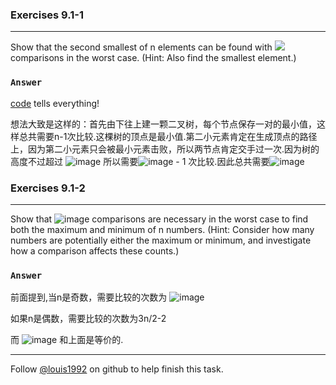 ### Exercises 9.1-1
***
Show that the second smallest of n elements can be found with <img src="http://latex.codecogs.com/gif.latex?n+\lceil\lg{n}\rceil-2" />
comparisons in the worst case. (Hint: Also find the smallest element.)

### `Answer`
[code](./exercise_code/second-smallest.cpp) tells everything!

想法大致是这样的：首先由下往上建一颗二叉树，每个节点保存一对的最小值，这样总共需要n-1次比较.这棵树的顶点是最小值.第二小元素肯定在生成顶点的路径上，因为第二小元素只会被最小元素击败，所以两节点肯定交手过一次.因为树的高度不过超过
![image](./repo/s1/gif-2.gif)  所以需要![image](./repo/s1/gif-2.gif) - 1 次比较.因此总共需要![image](./repo/s1/gif.gif)


### Exercises 9.1-2
***
Show that ![image](./repo/s1/gif-3.gif)  comparisons are necessary in the worst case to find both the maximum and minimum of n numbers. (Hint: Consider how many numbers are potentially either the maximum or minimum, and investigate how a comparison affects these counts.)

### `Answer`

前面提到,当n是奇数，需要比较的次数为
![image](./repo/s1/gif-4.gif)

如果n是偶数，需要比较的次数为3n/2-2

而
![image](./repo/s1/gif-3.gif)  和上面是等价的.



***
Follow [@louis1992](https://github.com/gzc) on github to help finish this task.

